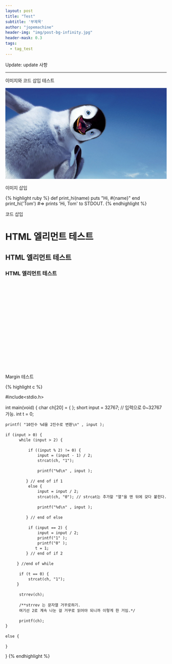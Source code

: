 ```yaml
---
layout: post
title: "Test"
subtitle: '부제목'
author: "jopemachine"
header-img: "img/post-bg-infinity.jpg"
header-mask: 0.3
tags:
  - tag_test
---
```


Update: update 사항<br>

---

이미지와 코드 삽입 테스트

![](/img/penguin.jpg)

이미지 삽입

{% highlight ruby %}
def print_hi(name)
  puts "Hi, #{name}"
end
print_hi('Tom')
#=> prints 'Hi, Tom' to STDOUT.
{% endhighlight %}

코드 삽입

<h1>HTML 엘리먼트 테스트</h1>
<h2>HTML 엘리먼트 테스트</h2>
<h3>HTML 엘리먼트 테스트</h3>

<div style="margin-top: 300px">
  Margin 테스트
</div>

{% highlight c %}

#include<stdio.h>

int main(void) {
    char ch[20] = { };
    short input = 32767; // 입력으로 0~32767 가능.
    int t = 0;

    printf( "10진수 %d을 2진수로 변환\n" , input );

    if (input > 0) {
          while (input > 2) {

              if ((input % 2) != 0) {
                  input = (input - 1) / 2;
                  strcat(ch, "1");

                  printf("%d\n" , input );

             } // end of if 1
              else {
                  input = input / 2;
                  strcat(ch, "0"); // strcat는 추가할 "열"을 맨 뒤에 갖다 붙힌다.

                  printf("%d\n" , input );

             } // end of else

              if (input == 2) {
                  input = input / 2;
                  printf("1" );
                  printf("0" );
                 t = 1;
             } // end of if 2

         } //end of while

          if (t == 0) {
              strcat(ch, "1");
         }

          strrev(ch);

          /**strrev 는 문자열 거꾸로하기.
          여기선 2로 계속 나눈 걸 거꾸로 읽어야 되니까 이렇게 한 거임.*/

          printf(ch);
    }

    else {

    }

}
{% endhighlight %}
